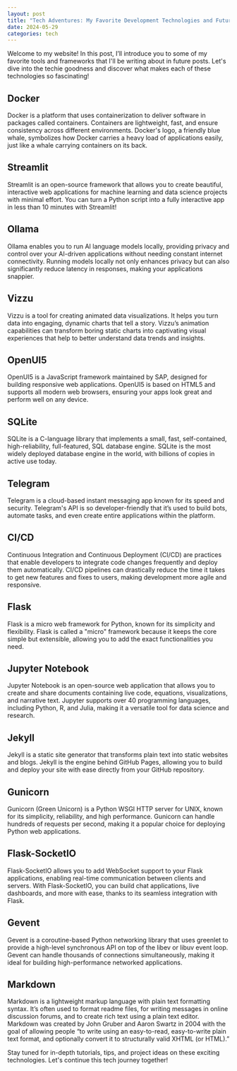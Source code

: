 ```yaml
---
layout: post
title: "Tech Adventures: My Favorite Development Technologies and Future Blog Topics"
date: 2024-05-29
categories: tech
---
```


Welcome to my website! In this post, I’ll introduce you to some of my favorite tools and frameworks that I'll be writing about in future posts. Let's dive into the techie goodness and discover what makes each of these technologies so fascinating!

## Docker
Docker is a platform that uses containerization to deliver software in packages called containers. Containers are lightweight, fast, and ensure consistency across different environments.
Docker's logo, a friendly blue whale, symbolizes how Docker carries a heavy load of applications easily, just like a whale carrying containers on its back.

## Streamlit
Streamlit is an open-source framework that allows you to create beautiful, interactive web applications for machine learning and data science projects with minimal effort.
You can turn a Python script into a fully interactive app in less than 10 minutes with Streamlit!

## Ollama
Ollama enables you to run AI language models locally, providing privacy and control over your AI-driven applications without needing constant internet connectivity.
Running models locally not only enhances privacy but can also significantly reduce latency in responses, making your applications snappier.

## Vizzu
Vizzu is a tool for creating animated data visualizations. It helps you turn data into engaging, dynamic charts that tell a story.
Vizzu’s animation capabilities can transform boring static charts into captivating visual experiences that help to better understand data trends and insights.

## OpenUI5
OpenUI5 is a JavaScript framework maintained by SAP, designed for building responsive web applications.
OpenUI5 is based on HTML5 and supports all modern web browsers, ensuring your apps look great and perform well on any device.

## SQLite
SQLite is a C-language library that implements a small, fast, self-contained, high-reliability, full-featured, SQL database engine.
SQLite is the most widely deployed database engine in the world, with billions of copies in active use today.

## Telegram
Telegram is a cloud-based instant messaging app known for its speed and security.
Telegram's API is so developer-friendly that it’s used to build bots, automate tasks, and even create entire applications within the platform.

## CI/CD
Continuous Integration and Continuous Deployment (CI/CD) are practices that enable developers to integrate code changes frequently and deploy them automatically.
CI/CD pipelines can drastically reduce the time it takes to get new features and fixes to users, making development more agile and responsive.

## Flask
Flask is a micro web framework for Python, known for its simplicity and flexibility.
Flask is called a "micro" framework because it keeps the core simple but extensible, allowing you to add the exact functionalities you need.

## Jupyter Notebook
Jupyter Notebook is an open-source web application that allows you to create and share documents containing live code, equations, visualizations, and narrative text.
Jupyter supports over 40 programming languages, including Python, R, and Julia, making it a versatile tool for data science and research.

## Jekyll
Jekyll is a static site generator that transforms plain text into static websites and blogs.
Jekyll is the engine behind GitHub Pages, allowing you to build and deploy your site with ease directly from your GitHub repository.

## Gunicorn
Gunicorn (Green Unicorn) is a Python WSGI HTTP server for UNIX, known for its simplicity, reliability, and high performance.
Gunicorn can handle hundreds of requests per second, making it a popular choice for deploying Python web applications.

## Flask-SocketIO
Flask-SocketIO allows you to add WebSocket support to your Flask applications, enabling real-time communication between clients and servers.
With Flask-SocketIO, you can build chat applications, live dashboards, and more with ease, thanks to its seamless integration with Flask.

## Gevent
Gevent is a coroutine-based Python networking library that uses greenlet to provide a high-level synchronous API on top of the libev or libuv event loop.
Gevent can handle thousands of connections simultaneously, making it ideal for building high-performance networked applications.

## Markdown
Markdown is a lightweight markup language with plain text formatting syntax. It’s often used to format readme files, for writing messages in online discussion forums, and to create rich text using a plain text editor.
Markdown was created by John Gruber and Aaron Swartz in 2004 with the goal of allowing people “to write using an easy-to-read, easy-to-write plain text format, and optionally convert it to structurally valid XHTML (or HTML).”


Stay tuned for in-depth tutorials, tips, and project ideas on these exciting technologies. Let's continue this tech journey together!
